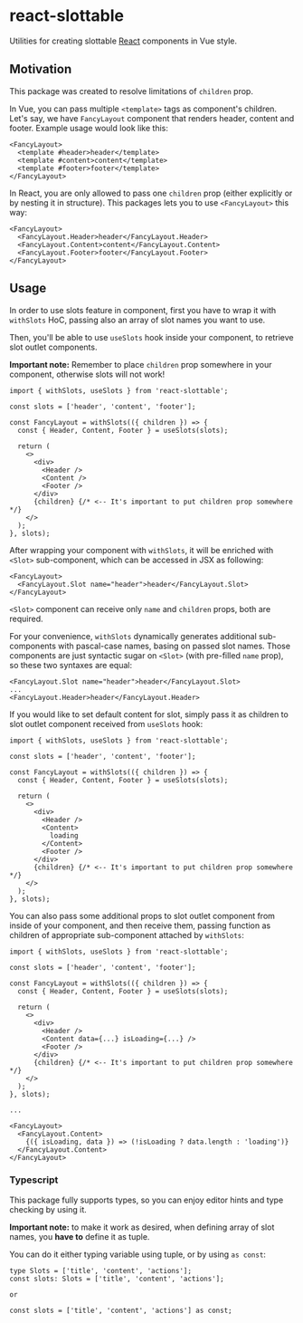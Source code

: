 # react-slottable

Utilities for creating slottable [React](https://reactjs.org/) components in Vue style.

## Motivation

This package was created to resolve limitations of `children` prop.

In Vue, you can pass multiple `<template>` tags as component's children. Let's say, we have `FancyLayout` component that renders header, content and footer. Example usage would look like this:
```tsx
<FancyLayout>
  <template #header>header</template>
  <template #content>content</template>
  <template #footer>footer</template>
</FancyLayout>
```

In React, you are only allowed to pass one `children` prop (either explicitly or by nesting it in structure). This packages lets you to use `<FancyLayout>` this way:
```tsx
<FancyLayout>
  <FancyLayout.Header>header</FancyLayout.Header>
  <FancyLayout.Content>content</FancyLayout.Content>
  <FancyLayout.Footer>footer</FancyLayout.Footer>
</FancyLayout>
```

## Usage

In order to use slots feature in component, first you have to wrap it with `withSlots` HoC, passing also an array of slot names you want to use.

Then, you'll be able to use `useSlots` hook inside your component, to retrieve slot outlet components.

**Important note:** Remember to place `children` prop somewhere in your component, otherwise slots will not work!

```tsx
import { withSlots, useSlots } from 'react-slottable';

const slots = ['header', 'content', 'footer'];

const FancyLayout = withSlots(({ children }) => {
  const { Header, Content, Footer } = useSlots(slots);

  return (
    <>
      <div>
        <Header />
        <Content />
        <Footer />
      </div>
      {children} {/* <-- It's important to put children prop somewhere */}
    </>
  );
}, slots);
```

After wrapping your component with `withSlots`, it will be enriched with `<Slot>` sub-component, which can be accessed in JSX as following:

```tsx
<FancyLayout>
  <FancyLayout.Slot name="header">header</FancyLayout.Slot>
</FancyLayout>
```

`<Slot>` component can receive only `name` and `children` props, both are required.

For your convenience, `withSlots` dynamically generates additional sub-components with pascal-case names, basing on passed slot names. Those components are just syntactic sugar on `<Slot>` (with pre-filled `name` prop), so these two syntaxes are equal:

```tsx
<FancyLayout.Slot name="header">header</FancyLayout.Slot>
...
<FancyLayout.Header>header</FancyLayout.Header>
```

If you would like to set default content for slot, simply pass it as children to slot outlet component received from `useSlots` hook:
```tsx
import { withSlots, useSlots } from 'react-slottable';

const slots = ['header', 'content', 'footer'];

const FancyLayout = withSlots(({ children }) => {
  const { Header, Content, Footer } = useSlots(slots);

  return (
    <>
      <div>
        <Header />
        <Content>
          loading
        </Content>
        <Footer />
      </div>
      {children} {/* <-- It's important to put children prop somewhere */}
    </>
  );
}, slots);
```

You can also pass some additional props to slot outlet component from inside of your component, and then receive them, passing function as children of appropriate sub-component attached by `withSlots`:
```tsx
import { withSlots, useSlots } from 'react-slottable';

const slots = ['header', 'content', 'footer'];

const FancyLayout = withSlots(({ children }) => {
  const { Header, Content, Footer } = useSlots(slots);

  return (
    <>
      <div>
        <Header />
        <Content data={...} isLoading={...} />
        <Footer />
      </div>
      {children} {/* <-- It's important to put children prop somewhere */}
    </>
  );
}, slots);

...

<FancyLayout>
  <FancyLayout.Content>
    {({ isLoading, data }) => (!isLoading ? data.length : 'loading')}
  </FancyLayout.Content>
</FancyLayout>
```

### Typescript

This package fully supports types, so you can enjoy editor hints and type checking by using it.

**Important note:** to make it work as desired, when defining array of slot names, you **have to** define it as tuple.

You can do it either typing variable using tuple, or by using `as const`:
```tsx
type Slots = ['title', 'content', 'actions'];
const slots: Slots = ['title', 'content', 'actions'];

or

const slots = ['title', 'content', 'actions'] as const;
```

